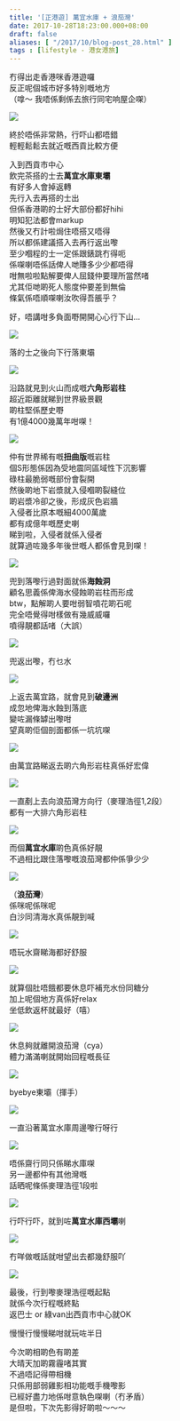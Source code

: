 ```yaml
---
title: '[正港遊] 萬宜水庫 + 浪茄灣'
date: 2017-10-28T18:23:00.000+08:00
draft: false
aliases: [ "/2017/10/blog-post_28.html" ]
tags : [lifestyle - 港女港旅]
---
```


冇得出走香港咪香港遊囉  
反正呢個城市好多特別嘅地方  
（嗱～ 我唔係剩係去旅行同宅响屋企㗎）  

[![](https://c1.staticflickr.com/5/4462/37851959361_2c802b1113_z.jpg)](https://c1.staticflickr.com/5/4462/37851959361_2c802b1113_z.jpg)

終於唔係非常熱，行吓山都唔錯  
輕輕鬆鬆去就近嘅西貢比較方便  
  
入到西貢市中心  
飲完茶搭的士去**萬宜水庫東壩**  
有好多人會掉返轉  
先行入去再搭的士出  
但係香港啲的士好大部份都好hihi  
明知犯法都會markup  
然後又冇計啦焗住唔搭又唔得  
所以都係建議搭入去再行返出嚟  
至少嗰程的士一定係跟錶跳冇得呃  
係㗎喇唔係話俾人哋賺多少少都唔得  
咁無啦啦點解要俾人屈錢仲要理所當然啫  
尤其佢哋啲死人態度仲要差到無倫  
條氣係唔順㗎喇汝吹得吾脹乎？  
  
好，唔講咁多負面嘢開開心心行下山...  

[![](https://c1.staticflickr.com/5/4481/37803745116_5beb80b2c5_z.jpg)](https://c1.staticflickr.com/5/4481/37803745116_5beb80b2c5_z.jpg)

落的士之後向下行落東壩  

[![](https://c1.staticflickr.com/5/4449/23999622258_40cdf2314d_z.jpg)](https://c1.staticflickr.com/5/4449/23999622258_40cdf2314d_z.jpg)

沿路就見到火山而成嘅**六角形岩柱**  
超近距離就睇到世界級景觀  
啲柱堅係歷史嘢  
有1億4000幾萬年咁㗎！  

[![](https://c1.staticflickr.com/5/4509/37594531440_9f45f10d11_z.jpg)](https://c1.staticflickr.com/5/4509/37594531440_9f45f10d11_z.jpg)

仲有世界稀有嘅**扭曲版**嘅岩柱  
個S形態係因為受地震同區域性下沉影響  
碌柱最脆弱嘅部份會裂開  
然後啲地下岩漿就入侵嗰啲裂縫位  
啲岩漿冷卻之後，形成灰色岩牆  
入侵者比原本嘅細4000萬歲  
都有成億年嘅歷史喇  
睇到啦，入侵者就係入侵者  
就算過咗幾多年後世嘅人都係會見到㗎！  

[![](https://c1.staticflickr.com/5/4492/37142465504_92c2fe22e7_z.jpg)](https://c1.staticflickr.com/5/4492/37142465504_92c2fe22e7_z.jpg)

兜到落嚟行過對面就係**海蝕洞**  
顧名思義係俾海水侵蝕啲岩柱而形成  
btw，點解啲人要咁弱智噴花啲石呢  
完全唔覺得咁樣做有幾威威囉  
噴得靚都話啫（大誤）  

[![](https://c1.staticflickr.com/5/4505/37594781480_3892f2a3e3_z.jpg)](https://c1.staticflickr.com/5/4505/37594781480_3892f2a3e3_z.jpg)

兜返出嚟，冇乜水  

[![](https://c1.staticflickr.com/5/4470/37594859490_9edd4f0a2a_z.jpg)](https://c1.staticflickr.com/5/4470/37594859490_9edd4f0a2a_z.jpg)

上返去萬宜路，就會見到**破邊洲**  
成忽地俾海水蝕到落底  
變咗漏條罅出嚟咁  
望真啲佢個剖面都係一坑坑㗎  

[![](https://c1.staticflickr.com/5/4496/37804143716_de1c94b42b_z.jpg)](https://c1.staticflickr.com/5/4496/37804143716_de1c94b42b_z.jpg)

由萬宜路睇返去啲六角形岩柱真係好宏偉  

[![](https://c1.staticflickr.com/5/4452/24000048418_a55bda1975_z.jpg)](https://c1.staticflickr.com/5/4452/24000048418_a55bda1975_z.jpg)

一直剷上去向浪茄灣方向行（麥理浩徑1,2段）  
都有一大排六角形岩柱  

[![](https://c1.staticflickr.com/5/4488/37852798671_f0543bfdfc_z.jpg)](https://c1.staticflickr.com/5/4488/37852798671_f0543bfdfc_z.jpg)

而個**萬宜水庫**啲色真係好靚  
不過相比跟住落嚟嘅浪茄灣都仲係爭少少  

[![](https://c1.staticflickr.com/5/4499/37852844691_c0ff302009_z.jpg)](https://c1.staticflickr.com/5/4499/37852844691_c0ff302009_z.jpg)

（**浪茄灣**）  
係咪呢係咪呢  
白沙同清海水真係靚到喊  

[![](https://c1.staticflickr.com/5/4513/37143079294_02749f51d9_z.jpg)](https://c1.staticflickr.com/5/4513/37143079294_02749f51d9_z.jpg)

唔玩水齋睇海都好舒服  

[![](https://c1.staticflickr.com/5/4454/37852988471_8acb122449_z.jpg)](https://c1.staticflickr.com/5/4454/37852988471_8acb122449_z.jpg)

就算個肚唔餓都要休息吓補充水份同糖分  
加上呢個地方真係好relax  
坐低飲返杯就最好（嘻）  

[![](https://c1.staticflickr.com/5/4502/37595327400_a3f0b3cf10_z.jpg)](https://c1.staticflickr.com/5/4502/37595327400_a3f0b3cf10_z.jpg)

休息夠就離開浪茄灣（cya）  
體力滿滿喇就開始回程嘅長征  

[![](https://c1.staticflickr.com/5/4502/37821346072_bc83dc6b85_z.jpg)](https://c1.staticflickr.com/5/4502/37821346072_bc83dc6b85_z.jpg)

byebye東壩（揮手）  

[![](https://c1.staticflickr.com/5/4468/37595515420_ac5f19dc1c_z.jpg)](https://c1.staticflickr.com/5/4468/37595515420_ac5f19dc1c_z.jpg)

一直沿著萬宜水庫周邊嚟行呀行  

[![](https://c1.staticflickr.com/5/4477/37595715900_85fa8aa14f_z.jpg)](https://c1.staticflickr.com/5/4477/37595715900_85fa8aa14f_z.jpg)

唔係齋行同只係睇水庫㗎  
另一邊都仲有其他灣嘅  
話晒呢條係麥理浩徑1段啦  

[![](https://c1.staticflickr.com/5/4497/37804944396_ecc8e8ee91_z.jpg)](https://c1.staticflickr.com/5/4497/37804944396_ecc8e8ee91_z.jpg)

行吓行吓，就到咗**萬宜水庫西壩**喇  

[![](https://c1.staticflickr.com/5/4459/37804943106_4572e7479f_z.jpg)](https://c1.staticflickr.com/5/4459/37804943106_4572e7479f_z.jpg)

冇咩做嘅話就咁望出去都幾舒服吖  

[![](https://c1.staticflickr.com/5/4464/37804943896_f41784e68a_z.jpg)](https://c1.staticflickr.com/5/4464/37804943896_f41784e68a_z.jpg)

最後，行到嚟麥理浩徑嘅起點  
就係今次行程嘅終點  
返巴士 or 綠van出西貢市中心就OK  
  
慢慢行慢慢睇咁就玩咗半日  
  
  
今次啲相啲色有啲差  
大晴天加啲霧霾啫其實  
不過唔記得帶相機  
只係用部弱雞影相功能嘅手機嚟影  
已經好盡力地係咁意執色㗎喇（冇矛盾）  
是但啦，下次先影得好啲啦～～～